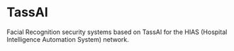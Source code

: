 # TassAI
Facial Recognition security systems based on TassAI for the HIAS (Hospital Intelligence Automation System) network.
